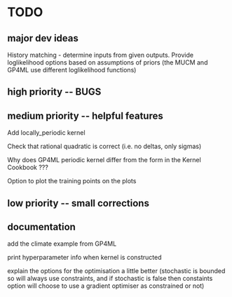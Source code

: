 # TODO

## major dev ideas
History matching - determine inputs from given outputs.
Provide loglikelihood options based on assumptions of priors (the MUCM and GP4ML use different loglikelihood functions)

## high priority -- BUGS

## medium priority -- helpful features
Add locally_periodic kernel

Check that rational quadratic is correct (i.e. no deltas, only sigmas)

Why does GP4ML periodic kernel differ from the form in the Kernel Cookbook ???

Option to plot the training points on the plots

## low priority -- small corrections


## documentation
add the climate example from GP4ML

print hyperparameter info when kernel is constructed

explain the options for the optimisation a little better (stochastic is bounded so will always use constraints, and if stochastic is false then constaints option will choose to use a gradient optimiser as constrained or not)
